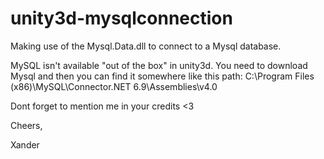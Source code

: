 # unity3d-mysqlconnection
Making use of the Mysql.Data.dll to connect to a Mysql database.

MySQL isn't available "out of the box" in unity3d.
You need to download Mysql and then you can find it somewhere like this path: C:\Program Files (x86)\MySQL\Connector.NET 6.9\Assemblies\v4.0

Dont forget to mention me in your credits <3

Cheers,

Xander
